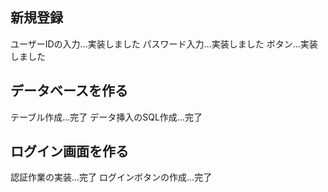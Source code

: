 ## 新規登録
ユーザーIDの入力...実装しました
パスワード入力...実装しました
ボタン...実装しました

## データベースを作る
テーブル作成...完了
データ挿入のSQL作成...完了
##  ログイン画面を作る
認証作業の実装...完了
ログインボタンの作成...完了